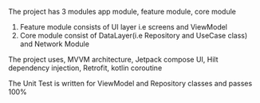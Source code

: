 The project has 3 modules app module, feature module, core module

1. Feature module consists of UI layer i.e screens and ViewModel
2. Core module consist of DataLayer(i.e Repository and UseCase class) and Network Module 

The project uses, MVVM architecture, Jetpack compose UI, Hilt dependency injection, Retrofit, kotlin coroutine

The Unit Test is written for ViewModel and Repository classes and passes 100%
